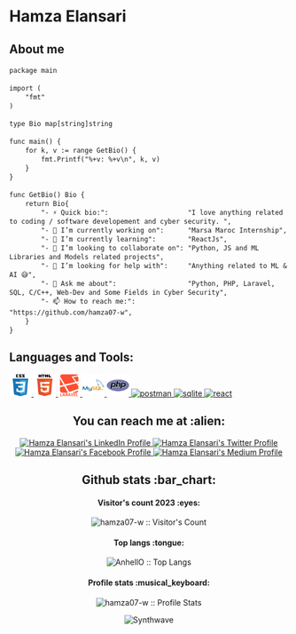 # Hamza Elansari

<h2 align="left">About me</h2>

```golang
package main

import (
	"fmt"
)

type Bio map[string]string

func main() {
	for k, v := range GetBio() {
		fmt.Printf("%+v: %+v\n", k, v)
	}
}

func GetBio() Bio {
	return Bio{
		"- ⚡ Quick bio:":                    "I love anything related to coding / software developement and cyber security. ",
		"- 🔭 I’m currently working on":      "Marsa Maroc Internship",
		"- 🌱 I’m currently learning":        "ReactJs",
		"- 👯 I’m looking to collaborate on": "Python, JS and ML Libraries and Models related projects",
		"- 🤔 I’m looking for help with":     "Anything related to ML & AI 😅",
		"- 💬 Ask me about":                  "Python, PHP, Laravel, SQL, C/C++, Web-Dev and Some Fields in Cyber Security",
		"- 📫 How to reach me:":              "https://github.com/hamza07-w",
	}
}
```

<h2 align="left">Languages and Tools:</h2>
<p align="left">
	<a href="https://www.w3schools.com/css/" target="_blank" rel="noreferrer"> 
		<img src="https://raw.githubusercontent.com/devicons/devicon/master/icons/css3/css3-original-wordmark.svg" alt="css3" width="40" height="40"/>
	 </a>
	 <a href="https://www.w3.org/html/" target="_blank" rel="noreferrer"> 
	 	<img src="https://raw.githubusercontent.com/devicons/devicon/master/icons/html5/html5-original-wordmark.svg" alt="html5" width="40" height="40"/>
	 </a>
	 <a href="https://laravel.com/" target="_blank" rel="noreferrer"> 
	 	<img src="https://raw.githubusercontent.com/devicons/devicon/master/icons/laravel/laravel-plain-wordmark.svg" alt="laravel" width="40" height="40"/>
	 </a>
	 <a href="https://www.mysql.com/" target="_blank" rel="noreferrer"> 
	 	<img src="https://raw.githubusercontent.com/devicons/devicon/master/icons/mysql/mysql-original-wordmark.svg" alt="mysql" width="40" height="40"/>
	 </a>
	 <a href="https://www.php.net" target="_blank" rel="noreferrer"> 
	 	<img src="https://raw.githubusercontent.com/devicons/devicon/master/icons/php/php-original.svg" alt="php" width="40" height="40"/>
	 </a>
	 <a href="https://postman.com" target="_blank" rel="noreferrer"> 
	 	<img src="https://www.vectorlogo.zone/logos/getpostman/getpostman-icon.svg" alt="postman" width="40" height="40"/>
	 </a>
	 <a href="https://www.sqlite.org/" target="_blank" rel="noreferrer"> 
	 	<img src="https://www.vectorlogo.zone/logos/sqlite/sqlite-icon.svg" alt="sqlite" width="40" height="40"/>
	 </a>
	 <a href="https://reactjs.org//" target="_blank" rel="noreferrer"> 
	 	<img src="https://www.vectorlogo.zone/logos/react/react-icon.svg" alt="react" width="40" height="40"/>
	 </a>


<h2 align="center">You can reach me at :alien:</h2>

<p align="center">

  <a href="https://www.linkedin.com/in/hamza-elansari/">
    <img src="https://www.vectorlogo.zone/logos/linkedin/linkedin-icon.svg" alt="Hamza Elansari's LinkedIn Profile" height="30" width="30">
  </a>

  <a href="https://twitter.com/m3z0diac">
    <img src="https://www.vectorlogo.zone/logos/twitter/twitter-icon.svg" alt="Hamza Elansari's Twitter Profile" height="30" width="30">
  </a>

  <a href="facebook.com/hamza.elansari.py/">
    <img src="https://www.vectorlogo.zone/logos/facebook/facebook-icon.svg" alt="Hamza Elansari's Facebook Profile" height="30" width="30">
  </a>
  
  <a href="https://medium.com/@m3z0diac">
    <img src="https://www.vectorlogo.zone/logos/medium/medium-icon.svg" alt="Hamza Elansari's Medium Profile" height="30" width="30">
  </a>
  
</p>

<h2 align="center">Github stats :bar_chart:</h2>

<h4 align="center">Visitor's count 2023 :eyes:</h4>

<p align="center"><img src="https://profile-counter.glitch.me/{hamza07-w}/count.svg" alt="hamza07-w :: Visitor's Count" /></p>

<h4 align="center">Top langs :tongue:</h4>

<p align="center"><img src="https://github-readme-stats.vercel.app/api/top-langs/?username=hamza07-w&langs_count=10&theme=tokyonight&layout=compact" alt="AnhellO :: Top Langs" /></p>

<h4 align="center">Profile stats :musical_keyboard:</h4>

<p align="center"><img src="https://github-readme-stats.vercel.app/api?username=hamza07-w&show_icons=true&theme=synthwave" alt="hamza07-w :: Profile Stats" /></p>

<p align="center"><img src="https://thumbs.gfycat.com/GoodnaturedFondGaur-size_restricted.gif" alt="Synthwave" height="300" width="500"></p>
